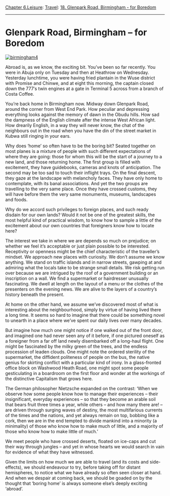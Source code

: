 [Chapter 6.Leisure](https://www.theschooloflife.com/thebookoflife/category/leisure/): [Travel](https://www.theschooloflife.com/thebookoflife/category/leisure/travel/): [18. Glenpark Road, Birmingham - for Boredom](https://www.theschooloflife.com/thebookoflife/travel-as-therapy-glenpark-road-birmingham-for-boredom/)

* * *

# Glenpark Road, Birmingham – for Boredom

[![birmingham4](https://www.theschooloflife.com/thebookoflife/wp-content/uploads/2014/10/birmingham4.jpg)](http://www.thebookoflife.org/wp-content/uploads/2014/10/birmingham4.jpg)

Abroad is, as we know, the exciting bit. You’ve been so far recently. You were in Abuja only on Tuesday and then at Heathrow on Wednesday. Yesterday lunchtime, you were having fried plantain in the Wuse district with Promise and Chinwe, and at eight this morning, the captain closed down the 777′s twin engines at a gate in Terminal 5 across from a branch of Costa Coffee.

You’re back home in Birmingham now. Midway down Glenpark Road, around the corner from West End Park. How peculiar and depressing everything looks against the memory of dawn in the Obudu hills. How sad the dampness of the English climate after the intense West African light. How drearily English, in a way they will never know, the chat of the neighbours out in the road when you have the din of the street market in Kubwa still ringing in your ears.

Why does ‘home’ so often have to be the boring bit? Seated together on most planes is a mixture of people with such different expectations of where they are going: those for whom this will be the start of a journey to a new land, and those returning home. The first group is filled with excitement, they have guidebooks, cameras and knots of anticipation. The second may be too sad to touch their inflight trays. On the final descent, they gaze at the landscape with melancholy faces. They have only home to contemplate, with its banal associations. And yet the two groups are travelling to the very same place. Once they have crossed customs, they will have before them the very same monuments, museums, landscapes and foods.

Why do we accord such privileges to foreign places, and such ready disdain for our own lands? Would it not be one of the greatest skills, the most helpful kind of practical wisdom, to know how to sample a little of the excitement about our own countries that foreigners know how to locate here?

The interest we take in where we are depends so much on prejudice; on whether we feel it’s acceptable or just plain possible to be interested. Receptivity or openness might be the chief characteristic of the traveller’s mindset. We approach new places with curiosity. We don’t assume we know anything. We stand on traffic islands and in narrow streets, gawping at and admiring what the locals take to be strange small details. We risk getting run over because we are intrigued by the roof of a government building or an inscription on a wall. We find a supermarket or hairdresser unusually fascinating. We dwell at length on the layout of a menu or the clothes of the presenters on the evening news. We are alive to the layers of a country’s history beneath the present.

At home on the other hand, we assume we’ve discovered most of what is interesting about the neighbourhood, simply by virtue of having lived there a long time. It seems so hard to imagine that there could be something novel to unearth in a place where we’ve spent our daily lives over many decades.

But imagine how much one might notice if one walked out of the front door, and imagined one had never seen any of it before, if one pictured oneself as a foreigner from a far off land newly disembarked off a long-haul flight. One might be fascinated by the milky green of the trees, and the endless procession of leaden clouds. One might note the ordered sterility of the supermarket, the diffident politeness of people on the bus, the native genius for skirting conflict with a particular kind of irony. In a glass-fronted office block on Washwood Heath Road, one might spot some people gesticulating in a boardroom on the first floor and wonder at the workings of the distinctive Capitalism that grows here.

The German philosopher Nietzsche expanded on the contrast: ‘When we observe how some people know how to manage their experiences – their insignificant, everyday experiences – so that they become an arable soil that bears fruit three times a year, while others – and how many there are! – are driven through surging waves of destiny, the most multifarious currents of the times and the nations, and yet always remain on top, bobbing like a cork, then we are in the end tempted to divide mankind into a minority (a minimality) of those who know how to make much of little, and a majority of those who know how to make little of much.’

We meet people who have crossed deserts, floated on ice-caps and cut their way through jungles – and yet in whose hearts we would search in vain for evidence of what they have witnessed.

Given the limits on how much we are able to travel (and its costs and side-effects), we should endeavour to try, before taking off for distant hemispheres, to notice what we have already so often seen closer at hand. And when we despair at coming back, we should be goaded on by the thought that ‘boring home’ is always someone else’s deeply exciting ‘abroad’.
